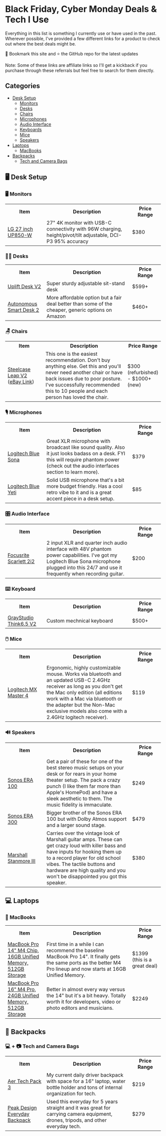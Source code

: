 # Black Friday, Cyber Monday Deals & Tech I Use

Everything in this list is something I currently use or have used in the past. Wherever possible, I've provided a few different links for a product to check out where the best deals might be.

🚨 Bookmark this site and ⭐️ the GitHub repo for the latest updates

Note: Some of these links are affiliate links so I'll get a kickback if you purchase through these referrals but feel free to search for them directly.

## Categories

- [Desk Setup](#️-desk-setup)
  - [Monitors](#️-monitors)
  - [Desks](#-desks)
  - [Chairs](#-chairs)
  - [Microphones](#️-monitors)
  - [Audio Interface](#️-audio-interface)
  - [Keyboards](#️-keyboard)
  - [Mice](#️-mice)
  - [Speakers](#-speakers)
- [Laptops](#-laptops)
  - [MacBooks](#-macbooks)
- [Backpacks](#-backpacks)
  - [Tech and Camera Bags](#---tech-and-camera-bags)

## 🖥️ Desk Setup

### 🖥️ Monitors

<table width="100%">
<tr>
    <th width="25%">Item</th>
    <th width="55%">Description</th>
    <th width="20%">Price Range</th>
</tr>
<tr>
    <td><a href="https://amzn.to/48ZEL9S">LG 27 inch UP850-W</a></td>
    <td>27" 4K monitor with USB-C connectivity with 96W charging, height/pivot/tilt adjustable, DCI-P3 95% accuracy</td>
    <td>$380</td>
</tr>
</table>

### 👨‍💻 Desks

<table width="100%">
<tr>
    <th width="25%">Item</th>
    <th width="55%">Description</th>
    <th width="20%">Price Range</th>
</tr>
<tr>
    <td><a href="https://www.upliftdesk.com/uplift-v2-standing-desk-v2-or-v2-commercial/">Uplift Desk V2</a></td>
    <td>Super sturdy adjustable sit-stand desk</td>
    <td>$599+</td>
</tr>
<tr>
    <td><a href="https://www.autonomous.ai?rid=7fa0ae">Autonomous Smart Desk 2</a></td>
    <td>More affordable option but a fair deal better than some of the cheaper, generic options on Amazon</td>
    <td>$460+</td>
</tr>
</table>

### 🪑 Chairs

<table width="100%">
<tr>
    <th width="25%">Item</th>
    <th width="55%">Description</th>
    <th width="20%">Price Range</th>
</tr>
<tr>
    <td><a href="https://amzn.to/40SGKdK">Steelcase Leap V2</a> (<a href="https://www.ebay.com/itm/134004247228">eBay Link</a>)</td>
    <td>This one is the easiest recommendation. Don't buy anything else. Get this and you'll never need another chair or have back issues due to poor posture. I've successfully recommended this to 10 people and each person has loved the chair.</td>
    <td>$300 (refurbished) - $1000+ (new)</td>
</tr>
</table>

### 🎙️ Microphones

<table width="100%">
<tr>
    <th width="25%">Item</th>
    <th width="55%">Description</th>
    <th width="20%">Price Range</th>
</tr>
<tr>
    <td>
      <a href="https://amzn.to/4qiiEDx">
        Logitech Blue Sona
      </a>
    </td>
    <td>
      Great XLR microphone with broadcast like sound quality. Also it just looks badass on a desk. FYI this will require phantom power (check out the audio interfaces section to learn more).
    </td>
    <td>$379</td>
</tr>
<tr>
    <td>
      <a href="https://amzn.to/3YUiCoG">
        Logitech Blue Yeti
      </a>
    </td>
    <td>
      Solid USB microphone that's a bit more budget friendly. Has a cool retro vibe to it and is a great accent piece in a desk setup.
    </td>
    <td>$85</td>
</tr>
</table>

### 🎛️ Audio Interface

<table width="100%">
<tr>
    <th width="25%">Item</th>
    <th width="55%">Description</th>
    <th width="20%">Price Range</th>
</tr>
<tr>
    <td>
      <a href="https://amzn.to/3YUiHJ0">
        Focusrite Scarlett 2i2
      </a>
    </td>
    <td>
      2 input XLR and quarter inch audio interface with 48V phantom power capabilities. I've got my Logitech Blue Sona microphone plugged into this 24/7 and use it frequently when recording guitar.
    </td>
    <td>$200</td>
</tr>
</table>

### ⌨️ Keyboard

<table width="100%">
<tr>
    <th width="25%">Item</th>
    <th width="55%">Description</th>
    <th width="20%">Price Range</th>
</tr>
<tr>
    <td>
      <a href="https://graystudio.club/products/gb-think6-5-v2">
        GrayStudio Think6.5 V2
      </a>
    </td>
    <td>
      Custom mechnical keyboard
    </td>
    <td>$500+</td>
</tr>
</table>

### 🖱️ Mice

<table width="100%">
<tr>
    <th width="25%">Item</th>
    <th width="55%">Description</th>
    <th width="20%">Price Range</th>
</tr>
<tr>
    <td>
      <a href="https://amzn.to/46TbRbX">
        Logitech MX Master 4
      </a>
    </td>
    <td>
      Ergonomic, highly customizable mouse. Works via bluetooth and an updated USB-C 2.4GHz receiver as long as you don't get the Mac only edition (all editions work with a Mac via bluetooth or the adapter but the Non-Mac exclusive models also come with a 2.4GHz logitech receiver).
    </td>
    <td>$119</td>
</tr>
</table>

### 🔊 Speakers

<table width="100%">
<tr>
    <th width="25%">Item</th>
    <th width="55%">Description</th>
    <th width="20%">Price Range</th>
</tr>
<tr>
    <td>
      <a href="https://amzn.to/3ZeFGQi">
        Sonos ERA 100
      </a>
    </td>
    <td>
      Get a pair of these for one of the best stereo music setups on your desk or for rears in your home theater setup. The pack a crazy punch (I like them far more than Apple's HomePod) and have a sleek aesthetic to them. The music fidelity is immaculate.
    </td>
    <td>$249</td>
</tr>
<tr>
    <td>
      <a href="https://amzn.to/40PdzZf">
        Sonos ERA 300
      </a>
    </td>
    <td>
      Bigger brother of the Sonos ERA 100 but with Dolby Atmos support and a larger sound stage.
    </td>
    <td>$479</td>
</tr>
<tr>
    <td>
      <a href="https://amzn.to/3Ok7AnP">
        Marshall Stanmore III
      </a>
    </td>
    <td>
      Carries over the vintage look of Marshall guitar amps. These can get crazy loud with killer bass and have inputs for hooking them up to a record player for old school vibes. The tactile buttons and hardware are high quality and you won't be disappointed you got this speaker.
    </td>
    <td>$380</td>
</tr>
</table>

## 💻 Laptops

###  MacBooks

<table width="100%">
<tr>
    <th width="25%">Item</th>
    <th width="55%">Description</th>
    <th width="20%">Price Range</th>
</tr>
<tr>
    <td>
      <a href="https://amzn.to/3CEUGyg">
        MacBook Pro 14" M4 Chip, 16GB Unified Memory, 512GB Storage
      </a>
    </td>
    <td>
      First time in a while I can recommend the baseline MacBook Pro 14". It finally gets the same ports as the better M4 Pro lineup and now starts at 16GB Unified Memory.
    </td>
    <td>$1399 (this is a great deal)</td>
</tr>
<tr>
    <td>
      <a href="https://amzn.to/3V3s2gn">
        MacBook Pro 16" M4 Pro, 24GB Unified Memory, 512GB Storage
      </a>
    </td>
    <td>
      Better in almost every way versus the 14" but it's a bit heavy. Totally worth it for developers, video or photo editors and musicians.
    </td>
    <td>$2249</td>
</tr>
</table>

## 🎒 Backpacks

### 💻 + 📷 Tech and Camera Bags

<table width="100%">
<tr>
    <th width="25%">Item</th>
    <th width="55%">Description</th>
    <th width="20%">Price Range</th>
</tr>
<tr>
    <td>
      <a href="https://aersf.com/collections/backpacks/products/tech-pack-3?country=US">
        Aer Tech Pack 3
      </a>
    </td>
    <td>
      My current daily driver backpack with space for a 16" laptop, water bottle holder and tons of internal organization for tech.
    </td>
    <td>$219</td>
</tr>
<tr>
    <td>
      <a href="https://www.peakdesign.com/products/everyday-backpack?Size=20L&Color=Charcoal">
        Peak Design Everyday Backpack
      </a>
    </td>
    <td>
      Used this everyday for 5 years straight and it was great for carrying camera equipment, drones, tripods, and other everyday tech.
    </td>
    <td>$279</td>
</tr>
</table>
